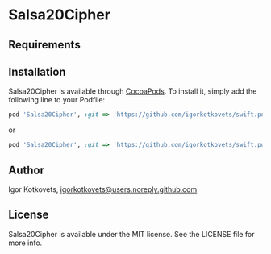 # Salsa20Cipher

## Requirements

## Installation

Salsa20Cipher is available through [CocoaPods](http://cocoapods.org). To install
it, simply add the following line to your Podfile:

```ruby
pod 'Salsa20Cipher', :git => 'https://github.com/igorkotkovets/swift.pod.salsa20-cipher.git', :tag => '0.1.1'
```
or 
```ruby
pod 'Salsa20Cipher', :git => 'https://github.com/igorkotkovets/swift.pod.salsa20-cipher.git', :branch => 'master'
```

## Author

Igor Kotkovets, igorkotkovets@users.noreply.github.com

## License

Salsa20Cipher is available under the MIT license. See the LICENSE file for more info.
